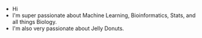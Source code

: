 - Hi
- I'm super passionate about Machine Learning, Bioinformatics, Stats, and all things Biology.
- I'm also very passionate about Jelly Donuts.
